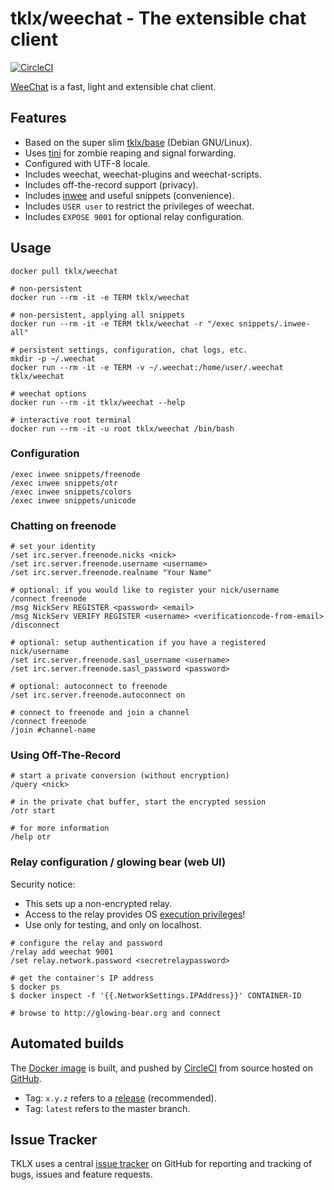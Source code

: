 # tklx/weechat - The extensible chat client
[![CircleCI](https://circleci.com/gh/tklx/weechat.svg?style=shield)](https://circleci.com/gh/tklx/weechat)

[WeeChat][weechat] is a fast, light and extensible chat client.


## Features

- Based on the super slim [tklx/base][base] (Debian GNU/Linux).
- Uses [tini][tini] for zombie reaping and signal forwarding.
- Configured with UTF-8 locale.
- Includes weechat, weechat-plugins and weechat-scripts.
- Includes off-the-record support (privacy).
- Includes [inwee][inwee] and useful snippets (convenience).
- Includes ``USER user`` to restrict the privileges of weechat.
- Includes ``EXPOSE 9001`` for optional relay configuration.

## Usage

```console
docker pull tklx/weechat

# non-persistent
docker run --rm -it -e TERM tklx/weechat

# non-persistent, applying all snippets
docker run --rm -it -e TERM tklx/weechat -r "/exec snippets/.inwee-all"

# persistent settings, configuration, chat logs, etc.
mkdir -p ~/.weechat
docker run --rm -it -e TERM -v ~/.weechat:/home/user/.weechat tklx/weechat

# weechat options
docker run --rm -it tklx/weechat --help

# interactive root terminal
docker run --rm -it -u root tklx/weechat /bin/bash
```

### Configuration

```
/exec inwee snippets/freenode
/exec inwee snippets/otr
/exec inwee snippets/colors
/exec inwee snippets/unicode
```

### Chatting on freenode

```
# set your identity
/set irc.server.freenode.nicks <nick>
/set irc.server.freenode.username <username>
/set irc.server.freenode.realname "Your Name"

# optional: if you would like to register your nick/username
/connect freenode
/msg NickServ REGISTER <password> <email>
/msg NickServ VERIFY REGISTER <username> <verificationcode-from-email>
/disconnect

# optional: setup authentication if you have a registered nick/username
/set irc.server.freenode.sasl_username <username>
/set irc.server.freenode.sasl_password <password>

# optional: autoconnect to freenode
/set irc.server.freenode.autoconnect on

# connect to freenode and join a channel
/connect freenode
/join #channel-name
```

### Using Off-The-Record

```
# start a private conversion (without encryption)
/query <nick>

# in the private chat buffer, start the encrypted session
/otr start

# for more information
/help otr
```

### Relay configuration / glowing bear (web UI)

Security notice:

* This sets up a non-encrypted relay.
* Access to the relay provides OS [execution privileges][relay-exec]!
* Use only for testing, and only on localhost.

```
# configure the relay and password
/relay add weechat 9001
/set relay.network.password <secretrelaypassword>

# get the container's IP address
$ docker ps
$ docker inspect -f '{{.NetworkSettings.IPAddress}}' CONTAINER-ID

# browse to http://glowing-bear.org and connect
```

## Automated builds

The [Docker image](https://hub.docker.com/r/tklx/weechat/) is built, and pushed by [CircleCI](https://circleci.com/gh/tklx/weechat) from source hosted on [GitHub](https://github.com/tklx/weechat).

* Tag: ``x.y.z`` refers to a [release](https://github.com/tklx/weechat/releases) (recommended).
* Tag: ``latest`` refers to the master branch.

## Issue Tracker

TKLX uses a central [issue tracker][tracker] on GitHub for reporting and
tracking of bugs, issues and feature requests.


[weechat]: https://weechat.org
[base]: https://github.com/tklx/base
[tini]: https://github.com/krallin/tini
[inwee]: https://github.com/susam/inwee
[relay-exec]: https://github.com/weechat/weechat/issues/928
[tracker]: https://github.com/tklx/tracker/issues

